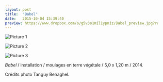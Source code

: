 ```yaml
---
layout: post
title:  "Babel"
date:   2015-10-04 15:39:40
preview: https://www.dropbox.com/s/g5v3o1mil1ypmiz/Babel_preview.jpg?raw=1
---
```


![Picture 1](https://www.dropbox.com/s/mdxcs1ujwziknr8/Babel.jpg?raw=1)

![Picture 2](https://www.dropbox.com/s/4sa19bokuzoentf/Babel%282%29.jpg?raw=1)

![Picture 3](https://www.dropbox.com/s/nya08waum3llgr4/Babel%283%29.jpg?raw=1)

<p style="text-align:justify">
<span style="font-style: italic;">Babel</span> / installation / moulages en terre v&eacute;g&eacute;tale / 5,0 x 1,20 m / 2014.
</p>
Cr&eacute;dits photo Tanguy Behaghel.